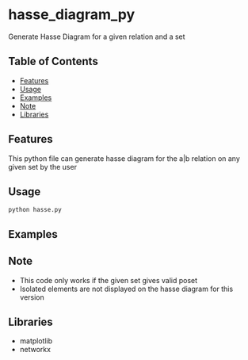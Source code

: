 # hasse_diagram_py
Generate Hasse Diagram for a given relation and a set

## Table of Contents
- [Features](#features)
- [Usage](#usage)
- [Examples](#examples)
- [Note](#note)
- [Libraries](#libraries)

## Features
This python file can generate hasse diagram for the a|b relation on any given set by the user

## Usage
`python hasse.py`

## Examples

## Note
- This code only works if the given set gives valid poset
- Isolated elements are not displayed on the hasse diagram for this version

## Libraries
- matplotlib
- networkx
